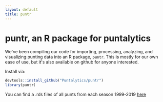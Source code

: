 ```yaml
---
layout: default
title: puntr
---
```


# puntr, an R package for puntalytics

We've been compiling our code for importing, processing, analyzing, and visualizing punting data into an R package, `puntr`. 
This is mostly for our own ease of use, but it's also available on github for anyone interested.  
  
Install via:
```R
devtools::install_github("Puntalytics/puntr")
library(puntr)
```

You can find a .rds files of all punts from each season 1999-2019 [here](https://github.com/Puntalytics/puntr/tree/master/data)
